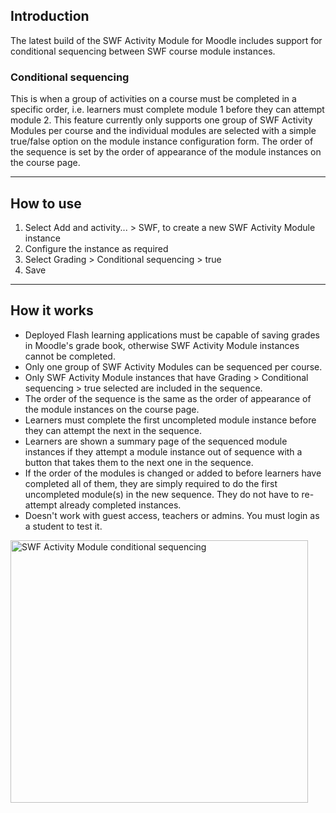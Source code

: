 ## Introduction ##

The latest build of the SWF Activity Module for Moodle includes support for conditional sequencing between SWF course module instances.

### Conditional sequencing ###

This is when a group of activities on a course must be completed in a specific order, i.e. learners must complete module 1 before they can attempt module 2. This feature currently only supports one group of SWF Activity Modules per course and the individual modules are selected with a simple true/false option on the module instance configuration form. The order of the sequence is set by the order of appearance of the module instances on the course page.


---


## How to use ##

  1. Select Add and activity... > SWF, to create a new SWF Activity Module instance
  1. Configure the instance as required
  1. Select Grading > Conditional sequencing > true
  1. Save


---


## How it works ##

  * Deployed Flash learning applications must be capable of saving grades in Moodle's grade book, otherwise SWF Activity Module instances cannot be completed.
  * Only one group of SWF Activity Modules can be sequenced per course.
  * Only SWF Activity Module instances that have Grading > Conditional sequencing > true selected are included in the sequence.
  * The order of the sequence is the same as the order of appearance of the module instances on the course page.
  * Learners must complete the first uncompleted module instance before they can attempt the next in the sequence.
  * Learners are shown a summary page of the sequenced module instances if they attempt a module instance out of sequence with a button that takes them to the next one in the sequence.
  * If the order of the modules is changed or added to before learners have completed all of them, they are simply required to do the first uncompleted module(s) in the new sequence. They do not have to re-attempt already completed instances.
  * Doesn't work with guest access, teachers or admins. You must login as a student to test it.

<img src='http://blog.matbury.com/wp-content/uploads/2011/10/swf_conditional_sequencing.gif' alt='SWF Activity Module conditional sequencing' width='476' height='420'>